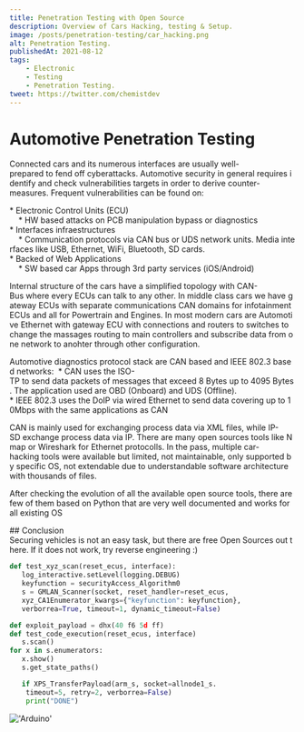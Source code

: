 ```yaml
---
title: Penetration Testing with Open Source
description: Overview of Cars Hacking, testing & Setup.
image: /posts/penetration-testing/car_hacking.png 
alt: Penetration Testing.
publishedAt: 2021-08-12
tags: 
    - Electronic 
    - Testing
    - Penetration Testing.
tweet: https://twitter.com/chemistdev
---
```


# Automotive Penetration Testing 

Connected cars and its numerous interfaces are usually well-prepared to fend off cyberattacks. Automotive security in general requires identify and check vulnerabilities targets in order to derive counter-measures. Frequent vulnerabilities can be found on: 

* Electronic Control Units (ECU)
    * HW based attacks on PCB manipulation bypass or diagnostics 
* Interfaces infraestructures 
    * Communication protocols via CAN bus or UDS network units. Media interfaces like USB, Ethernet, WiFi, Bluetooth, SD cards. 
* Backed of Web Applications 
    * SW based car Apps through 3rd party services (iOS/Android) 

Internal structure of the cars have a simplified topology with CAN-Bus where every ECUs can talk to any other. In middle class cars we have gateway ECUs with separate communications CAN domains for infotainment ECUs and all for Powertrain and Engines. In most modern cars are Automotive Ethernet with gateway ECU with connections and routers to switches to change the massages routing to main controllers and subscribe data from one network to anohter through other configuration. 

Automotive diagnostics protocol stack are CAN based and IEEE 802.3 based networks: 
* CAN uses the ISO-TP to send data packets of messages that exceed 8 Bytes up to 4095 Bytes. The application used are OBD (Onboard) and UDS (Offline).
* IEEE 802.3 uses the DoIP via wired Ethernet to send data covering up to 10Mbps with the same applications as CAN

CAN is mainly used for exchanging process data via XML files, while IP-SD exchange process data via IP. There are many open sources tools like Nmap or Wireshark for Ethernet protocolls. In the pass, multiple car-hacking tools were available but limited, not maintainable, only supported by specific OS, not extendable due to understandable software architecture with thousands of files.

After checking the evolution of all the available open source tools, there are few of them based on Python that are very well documented and works for all existing OS

## Conclusion
Securing vehicles is not an easy task, but there are free Open Sources out there. If it does not work, try reverse engineering :)  


```python 
def test_xyz_scan(reset_ecus, interface):
   log_interactive.setLevel(logging.DEBUG)
   keyfunction = securityAccess_Algorithm0
   s = GMLAN_Scanner(socket, reset_handler=reset_ecus,
   xyz_CA1Enumerator_kwargs={"keyfunction": keyfunction},
   verborrea=True, timeout=1, dynamic_timeout=False)

def exploit_payload = dhx(40 f6 5d ff)
def test_code_execution(reset_ecus, interface)
   s.scan()
for x in s.enumerators:
   x.show()
   s.get_state_paths()

   if XPS_TransferPayload(arm_s, socket=allnode1_s.
    timeout=5, retry=2, verborrea=False)
    print("DONE")
```

!['Arduino'](https://source.unsplash.com/dacmWVUmux4)